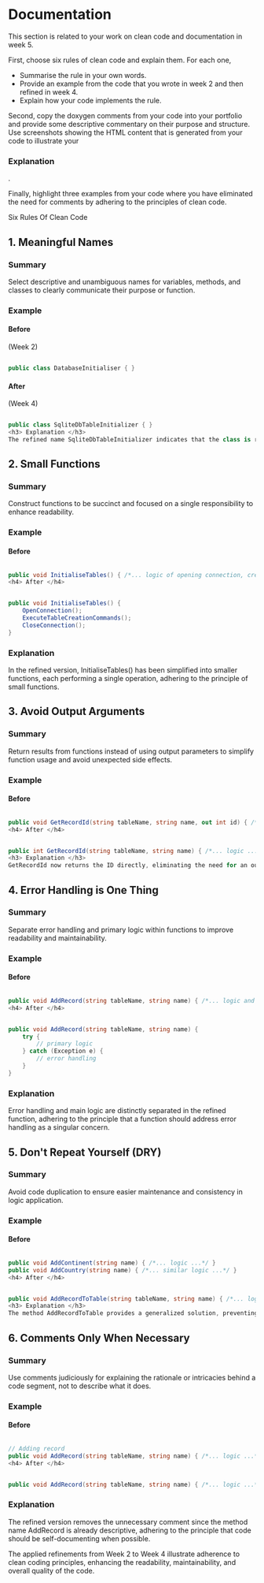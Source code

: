 # Documentation

This section is related to your work on clean code and documentation in week 5.

First, choose six rules of clean code and explain them. For each one,

* Summarise the rule in your own words.
* Provide an example from the code that you wrote in week 2 and then refined in week 4.
* Explain how your code implements the rule. 

Second, copy the doxygen comments from your code into your portfolio and provide some 
descriptive commentary on their purpose and structure. Use screenshots showing the HTML 
content that is generated from your code to illustrate your <h3> Explanation </h3>.

Finally, highlight three examples from your code where you have eliminated the need
for comments by adhering to the principles of clean code.
 
Six Rules Of Clean Code

<h2> 1. Meaningful Names </h2>
<h3> Summary </h3>
Select descriptive and unambiguous names for variables, methods, and classes to clearly communicate their purpose or function.

<h3> Example </h3>
<h4> Before </h4> (Week 2)

```csharp

public class DatabaseInitialiser { }

```

<h4> After </h4> (Week 4)

```csharp

public class SqliteDbTableInitializer { }
<h3> Explanation </h3>
The refined name SqliteDbTableInitializer indicates that the class is related to initializing tables in an SQLite database, providing more explicit information than DatabaseInitialiser.
```

<h2> 2. Small Functions </h2>
<h3> Summary </h3>
Construct functions to be succinct and focused on a single responsibility to enhance readability.

<h3> Example </h3>
<h4> Before </h4>

```csharp

public void InitialiseTables() { /*... logic of opening connection, creating tables, and closing connection ...*/ }
<h4> After </h4>

```

```csharp

public void InitialiseTables() {
    OpenConnection();
    ExecuteTableCreationCommands();
    CloseConnection();
}

```
<h3> Explanation </h3>
In the refined version, InitialiseTables() has been simplified into smaller functions, each performing a single operation, adhering to the principle of small functions.

<h2> 3. Avoid Output Arguments </h2>
<h3> Summary </h3>
Return results from functions instead of using output parameters to simplify function usage and avoid unexpected side effects.

<h3> Example </h3>
<h4> Before </h4>

```csharp

public void GetRecordId(string tableName, string name, out int id) { /*... logic ...*/ }
<h4> After </h4>
```
```csharp

public int GetRecordId(string tableName, string name) { /*... logic ...*/ }
<h3> Explanation </h3>
GetRecordId now returns the ID directly, eliminating the need for an output parameter and enhancing clarity.
```
<h2> 4. Error Handling is One Thing </h2>
<h3> Summary </h3>
Separate error handling and primary logic within functions to improve readability and maintainability.

<h3> Example </h3>
<h4> Before </h4>

```csharp

public void AddRecord(string tableName, string name) { /*... logic and error handling...*/ }
<h4> After </h4>
```
```csharp

public void AddRecord(string tableName, string name) {
    try {
        // primary logic
    } catch (Exception e) {
        // error handling
    }
}
```
<h3> Explanation </h3>
Error handling and main logic are distinctly separated in the refined function, adhering to the principle that a function should address error handling as a singular concern.

<h2> 5. Don't Repeat Yourself (DRY) </h2>
<h3> Summary </h3>
Avoid code duplication to ensure easier maintenance and consistency in logic application.

<h3> Example </h3>
<h4> Before </h4>

```csharp

public void AddContinent(string name) { /*... logic ...*/ }
public void AddCountry(string name) { /*... similar logic ...*/ }
<h4> After </h4>
```
```csharp

public void AddRecordToTable(string tableName, string name) { /*... logic ...*/ }
<h3> Explanation </h3>
The method AddRecordToTable provides a generalized solution, preventing repetitive logic and ensuring a single point of modification.
```
<h2> 6. Comments Only When Necessary </h2>
<h3> Summary </h3>
Use comments judiciously for explaining the rationale or intricacies behind a code segment, not to describe what it does.

<h3> Example </h3>
<h4> Before </h4>

```csharp

// Adding record
public void AddRecord(string tableName, string name) { /*... logic ...*/ }
<h4> After </h4>
```
```csharp

public void AddRecord(string tableName, string name) { /*... logic ...*/ }
```
<h3> Explanation </h3>
The refined version removes the unnecessary comment since the method name AddRecord is already descriptive, adhering to the principle that code should be self-documenting when possible.

The applied refinements from Week 2 to Week 4 illustrate adherence to clean coding principles, enhancing the readability, maintainability, and overall quality of the code.
